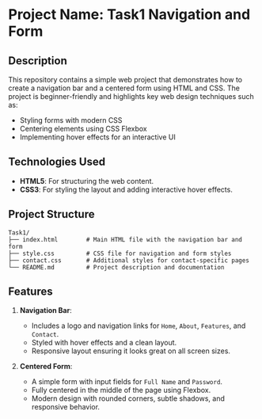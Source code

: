 # Project Name: **Task1 Navigation and Form**

## Description

This repository contains a simple web project that demonstrates how to create a navigation bar and a centered form using HTML and CSS. The project is beginner-friendly and highlights key web design techniques such as:


- Styling forms with modern CSS
- Centering elements using CSS Flexbox
- Implementing hover effects for an interactive UI


## Technologies Used

- **HTML5**: For structuring the web content.
- **CSS3**: For styling the layout and adding interactive hover effects.

## Project Structure

```
Task1/
├── index.html        # Main HTML file with the navigation bar and form
├── style.css         # CSS file for navigation and form styles
├── contact.css       # Additional styles for contact-specific pages
└── README.md         # Project description and documentation
```

## Features

1. **Navigation Bar**:
   - Includes a logo and navigation links for `Home`, `About`, `Features`, and `Contact`.
   - Styled with hover effects and a clean layout.
   - Responsive layout ensuring it looks great on all screen sizes.

2. **Centered Form**:
   - A simple form with input fields for `Full Name` and `Password`.
   - Fully centered in the middle of the page using Flexbox.
   - Modern design with rounded corners, subtle shadows, and responsive behavior.


